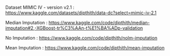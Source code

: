 Dataset MIMIC IV - version v2.1 : https://www.kaggle.com/datasets/dipthith/data-dc?select=mimic-iv-2.1

Median Imputation : https://www.kaggle.com/code/dipthith/median-imputation#2,-XGBoost-tr%C3%AAn-t%E1%BA%ADp-validation

No Imputation : https://www.kaggle.com/code/dipthith/nolm-imputation

Mean Imputation : https://www.kaggle.com/code/dipthith/mean-imputation
